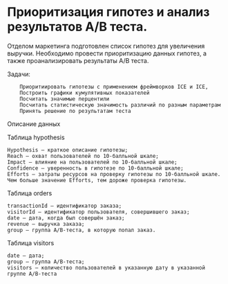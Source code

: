 
# Приоритизация гипотез и анализ результатов А/В теста.

Отделом маркетинга подготовлен список гипотез для увеличения выручки. Необходимо провести приоритизацию данных гипотез, а также проанализировать результаты A/B теста. 

Задачи: 
        
        Приоритиировать гипотезы с применением фреймворков ICE и ICE, 
        Построить графики кумулятивных показателей
        Посчитать значимые перцентили
        Посчитать статистическую значимость различий по разным параметрам
        Принять решение по результатам теста

Описание данных

Таблица hypothesis

    Hypothesis — краткое описание гипотезы;
    Reach — охват пользователей по 10-балльной шкале;
    Impact — влияние на пользователей по 10-балльной шкале;
    Confidence — уверенность в гипотезе по 10-балльной шкале;
    Efforts — затраты ресурсов на проверку гипотезы по 10-балльной шкале. Чем больше значение Efforts, тем дороже проверка гипотезы.


 Таблица orders

    transactionId — идентификатор заказа;
    visitorId — идентификатор пользователя, совершившего заказ;
    date — дата, когда был совершён заказ;
    revenue — выручка заказа;
    group — группа A/B-теста, в которую попал заказ.

Таблица visitors

    date — дата;
    group — группа A/B-теста;
    visitors — количество пользователей в указанную дату в указанной группе A/B-теста

